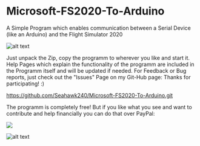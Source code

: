 # Microsoft-FS2020-To-Arduino
A Simple Program which enables communication between a Serial Device (like an Arduino) and the Flight Simulator 2020

![alt text](https://user-images.githubusercontent.com/75649854/107162680-3be02e00-69a5-11eb-81bf-a947f9bedb74.png)


Just unpack the Zip, copy the programm to wherever you like and start it. Help Pages which explain the functionality of the programm 
are included in the Programm itself and will be updated if needed. For Feedback or Bug reports, just check out the "Issues" Page on my Git-Hub page:
Thanks for participating! :)

https://github.com/Seahawk240/Microsoft-FS2020-To-Arduino.git


The programm is completely free! But if you like what you see and want to contribute and help financially you can do that over PayPal:




[![](https://www.paypalobjects.com/en_US/i/btn/btn_donateCC_LG.gif)](https://www.paypal.com/donate?hosted_button_id=393N836S9BLX4)




![alt text](https://repository-images.githubusercontent.com/319487168/d064eb00-8daf-11eb-98aa-cb86ca5e60fe)
